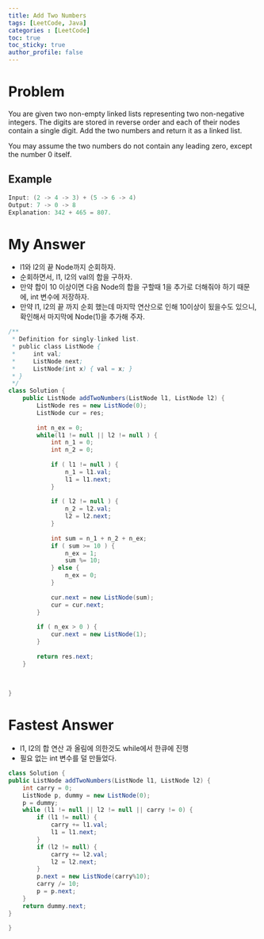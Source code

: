 ```yaml
---
title: Add Two Numbers
tags: [LeetCode, Java]
categories : [LeetCode]
toc: true
toc_sticky: true
author_profile: false
---
```


# Problem

You are given two non-empty linked lists representing two non-negative integers. The digits are stored in reverse order and each of their nodes contain a single digit. Add the two numbers and return it as a linked list.

You may assume the two numbers do not contain any leading zero, except the number 0 itself.


## Example

```swift
Input: (2 -> 4 -> 3) + (5 -> 6 -> 4)
Output: 7 -> 0 -> 8
Explanation: 342 + 465 = 807.
```

# My Answer

* l1와 l2의 끝 Node까지 순회하자.
* 순회하면서, l1, l2의 val의 합을 구하자.
* 만약 합이 10 이상이면 다음 Node의 합을 구할때 1을 추가로 더해줘야 하기 때문에, int 변수에 저장하자.
* 만약 l1, l2의 끝 까지 순회 했는데 마지막 연산으로 인해 10이상이 됬을수도 있으니, 확인해서 마지막에 Node(1)을 추가해 주자.
  
```java
/**
 * Definition for singly-linked list.
 * public class ListNode {
 *     int val;
 *     ListNode next;
 *     ListNode(int x) { val = x; }
 * }
 */
class Solution {
    public ListNode addTwoNumbers(ListNode l1, ListNode l2) {
        ListNode res = new ListNode(0);        
        ListNode cur = res;
        
        int n_ex = 0;
        while(l1 != null || l2 != null ) {
            int n_1 = 0;
            int n_2 = 0;
            
            if ( l1 != null ) {
                n_1 = l1.val;
                l1 = l1.next;
            }
            
            if ( l2 != null ) {
                n_2 = l2.val;
                l2 = l2.next;
            }
            
            int sum = n_1 + n_2 + n_ex;
            if ( sum >= 10 ) {
                n_ex = 1;
                sum %= 10;
            } else {
                n_ex = 0;
            }
            
            cur.next = new ListNode(sum);
            cur = cur.next;
        }
        
        if ( n_ex > 0 ) {
            cur.next = new ListNode(1);
        }
            
        return res.next;        
    }
    
    
    
}
```

# Fastest Answer

* l1, l2의 합 연산 과 올림에 의한것도 while에서 한큐에 진행
* 필요 없는 int 변수를 덜 만들었다.

```java
class Solution {
public ListNode addTwoNumbers(ListNode l1, ListNode l2) {
    int carry = 0;
    ListNode p, dummy = new ListNode(0);
    p = dummy;
    while (l1 != null || l2 != null || carry != 0) {
        if (l1 != null) {
            carry += l1.val;
            l1 = l1.next;
        }
        if (l2 != null) {
            carry += l2.val;
            l2 = l2.next;
        }
        p.next = new ListNode(carry%10);
        carry /= 10;
        p = p.next;
    }
    return dummy.next;
}

}
```


